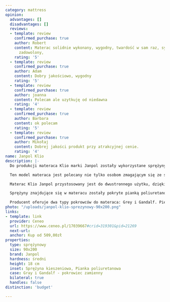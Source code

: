 ```yaml
---
category: mattress
opinion:
  advantages: []
  disadvantages: []
  reviews:
  - template: review
    confirmed_purchase: true
    author: Robert
    content: Materac solidnie wykonany, wygodny, twardość w sam raz, syn jest bardzo
      zadowolony,
    rating: '5'
  - template: review
    confirmed_purchase: true
    author: Adam
    content: Dobry jakościowo, wygodny
    rating: '5'
  - template: review
    confirmed_purchase: true
    author: joanna
    content: Polecam ale uzytkuję od niedawna
    rating: '4'
  - template: review
    confirmed_purchase: true
    author: Barbara
    content: ok polecam
    rating: '5'
  - template: review
    confirmed_purchase: true
    author: Mikołaj
    content: Dobrej jakości produkt przy atrakcyjnej cenie.
    rating: '4'
name: Janpol Klio
description: |-
  Do produkcji materaca Klio marki Janpol zostały wykorzystane sprężyny kieszeniowe typu pocket. Oznacza to, że na metrze kwadratowym materaca znajduje się 260 sprężyn. Każda z nich została schowana w materiałowej kieszeni i pracuje indywidualnie. Dzięki temu materac jest elastyczny punktowo i dopasowuje się do poszczególnych partii ciała. Takie rozwiązanie zapewnia użytkownikom materaca prawidłowe podparcie sylwetki. Nadaje także produktowi właściwości rehabilitacyjne.

  Ten model materaca jest polecany nie tylko osobom zmagającym się ze schorzeniami kręgosłupa. Sprawdzi się również świetnie dla osób z różną wagą ciała, gwarantując zdrowy i komfortowy wypoczynek.

  Materac Klio Janpol przystosowany jest do dwustronnego użytku, dzięki czemu jego wytrzymałość jest dwa razy dłuższa. Zaleca się również jego wykorzystywanie ze stelażem prostym, co także dodatkowo wydłuży czas użytkowania produktu.

  Sprężyny znajdujące się w materacu zostały pokryte pianką poliuretanową o grubości dwóch centymetrów. Pianka cechuje się wysoką elastycznością, jest przewiewna i odporna na odkształcenia. Połączenie tych trzech właściwości zapewnia użytkownikom odpowiednią higienę snu oraz komfort wynikający z idealnego dopasowania się materaca do sylwetki. Ponadto, pianka poliuretanowa jest bakteriobójcza, a zatem sprawdzi się idealnie dla osób ze skłonnościami do uczuleń.

  Producent oferuje dwa typy pokrowców do materaca: Grey i Gandalf. Pierwszy z nich chroni przed szkodliwymi związkami: bakteriami, grzybami oraz kurzem. Zapobiega także powstawaniu nieprzyjemnych zapachów. Drugi natomiast wyróżnia bardzo duża elastyczność. Podobnie, jak i jego poprzednik ma właściwości antyalergiczne oraz zapewnia czysty sen. Obydwa pokrowce mogą być prane w maksymalnej temperaturze 40°C.
photo: "/uploads/janpol-klio-sprezynowy-90x200.png"
links:
- template: link
  provider: Ceneo
  url: https://www.ceneo.pl/17039667#crid=319301&pid=21269
  next-url:
  anchor: Kup od 509,00zł
properties:
  type: sprężynowy
  size: 90x200
  brand: Janpol
  hardness: średni
  height: 18 cm
  inset: Sprężyna kieszeniowa, Pianka poliuretanowa
  case: Gray i Gandalf - pokrowiec zamienny
  bilateral: true
  handles: false
distinction: 'budget'

---
```

